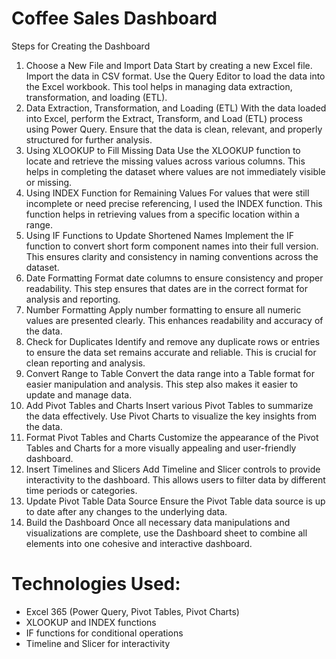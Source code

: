# Coffee Sales Dashboard

Steps for Creating the Dashboard
1. Choose a New File and Import Data
    Start by creating a new Excel file.
    Import the data in CSV format.
    Use the Query Editor to load the data into the Excel workbook. This tool helps in managing data extraction, transformation, and loading (ETL).
2. Data Extraction, Transformation, and Loading (ETL)
    With the data loaded into Excel, perform the Extract, Transform, and Load (ETL) process using Power Query.
    Ensure that the data is clean, relevant, and properly structured for further analysis.
3. Using XLOOKUP to Fill Missing Data
    Use the XLOOKUP function to locate and retrieve the missing values across various columns.
    This helps in completing the dataset where values are not immediately visible or missing.
4. Using INDEX Function for Remaining Values
    For values that were still incomplete or need precise referencing, I used the INDEX function.
    This function helps in retrieving values from a specific location within a range.
5. Using IF Functions to Update Shortened Names
    Implement the IF function to convert short form component names into their full version.
    This ensures clarity and consistency in naming conventions across the dataset.
6. Date Formatting
    Format date columns to ensure consistency and proper readability.
    This step ensures that dates are in the correct format for analysis and reporting.
7. Number Formatting
    Apply number formatting to ensure all numeric values are presented clearly.
    This enhances readability and accuracy of the data.
8. Check for Duplicates
    Identify and remove any duplicate rows or entries to ensure the data set remains accurate and reliable.
    This is crucial for clean reporting and analysis.
9. Convert Range to Table
    Convert the data range into a Table format for easier manipulation and analysis.
    This step also makes it easier to update and manage data.
10. Add Pivot Tables and Charts
    Insert various Pivot Tables to summarize the data effectively.
    Use Pivot Charts to visualize the key insights from the data.
11. Format Pivot Tables and Charts
    Customize the appearance of the Pivot Tables and Charts for a more visually appealing and user-friendly dashboard.
12. Insert Timelines and Slicers
    Add Timeline and Slicer controls to provide interactivity to the dashboard.
    This allows users to filter data by different time periods or categories.
13. Update Pivot Table Data Source
    Ensure the Pivot Table data source is up to date after any changes to the underlying data.
14. Build the Dashboard
    Once all necessary data manipulations and visualizations are complete, use the Dashboard sheet to combine all elements into one cohesive and interactive dashboard.
# Technologies Used:
- Excel 365 (Power Query, Pivot Tables, Pivot Charts)
- XLOOKUP and INDEX functions
- IF functions for conditional operations
- Timeline and Slicer for interactivity
